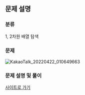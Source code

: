 ## 문제 설명
### 분류
1, 2차원 배열 탐색

### 문제

![KakaoTalk_20220422_010649663](https://user-images.githubusercontent.com/69149030/164503704-f405cd77-7f60-409a-be2b-cf002aeeebcf.png)

### 문제 설명 및 풀이
[사이트로 가기](https://velog.io/@dev-redo/ch2-1-2%EC%B0%A8%EC%9B%90-%EB%B0%B0%EC%97%B4-%ED%83%90%EC%83%89-%EB%B4%89%EC%9A%B0%EB%A6%AC-javascript)
